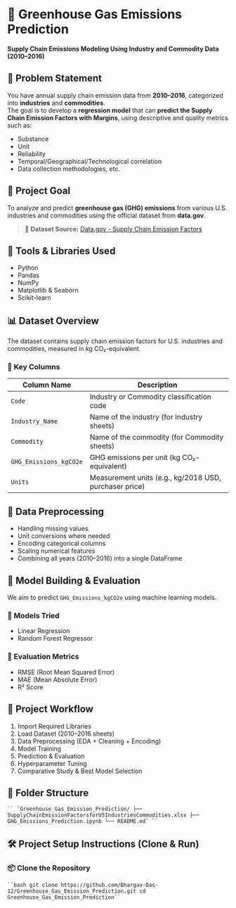# 🌱 Greenhouse Gas Emissions Prediction

**Supply Chain Emissions Modeling Using Industry and Commodity Data (2010–2016)**

## 📌 Problem Statement

You have annual supply chain emission data from **2010–2016**, categorized into **industries** and **commodities**.  
The goal is to develop a **regression model** that can **predict the Supply Chain Emission Factors with Margins**, using descriptive and quality metrics such as:
- Substance  
- Unit  
- Reliability  
- Temporal/Geographical/Technological correlation  
- Data collection methodologies, etc.

## 🎯 Project Goal

To analyze and predict **greenhouse gas (GHG) emissions** from various U.S. industries and commodities using the official dataset from **data.gov**.

> 🔗 **Dataset Source:** [Data.gov - Supply Chain Emission Factors](https://catalog.data.gov/dataset/supply-chain-greenhouse-gas-emission-factors-for-us-industries-and-commodities)

## 🧰 Tools & Libraries Used

- Python  
- Pandas  
- NumPy  
- Matplotlib & Seaborn  
- Scikit-learn  

## 📊 Dataset Overview

The dataset contains supply chain emission factors for U.S. industries and commodities, measured in kg CO₂-equivalent.

### 🔑 Key Columns

| Column Name             | Description                                         |
|-------------------------|-----------------------------------------------------|
| `Code`                  | Industry or Commodity classification code          |
| `Industry_Name`         | Name of the industry (for Industry sheets)         |
| `Commodity`             | Name of the commodity (for Commodity sheets)       |
| `GHG_Emissions_kgCO2e`  | GHG emissions per unit (kg CO₂-equivalent)         |
| `Units`                 | Measurement units (e.g., kg/2018 USD, purchaser price) |

## 🧹 Data Preprocessing

- Handling missing values  
- Unit conversions where needed  
- Encoding categorical columns  
- Scaling numerical features  
- Combining all years (2010–2016) into a single DataFrame  

## 🤖 Model Building & Evaluation

We aim to predict `GHG_Emissions_kgCO2e` using machine learning models.

### 🧪 Models Tried

- Linear Regression  
- Random Forest Regressor  

### 📐 Evaluation Metrics

- RMSE (Root Mean Squared Error)  
- MAE (Mean Absolute Error)  
- R² Score  

## 🚀 Project Workflow

1. Import Required Libraries  
2. Load Dataset (2010–2016 sheets)  
3. Data Preprocessing (EDA + Cleaning + Encoding)  
4. Model Training  
5. Prediction & Evaluation  
6. Hyperparameter Tuning  
7. Comparative Study & Best Model Selection  

## 📁 Folder Structure
``` `` `Greenhouse_Gas_Emission_Prediction/
 ├── SupplyChainEmissionFactorsforUSIndustriesCommodities.xlsx
 ├── GHG_Emissions_Prediction.ipynb
 └── README.md` `` ```

## 🛠️ Project Setup Instructions (Clone & Run)

### 📦 Clone the Repository

``` ``bash
git clone https://github.com/Bhargav-Das-12/Greenhouse_Gas_Emission_Prediction.git
cd Greenhouse_Gas_Emission_Prediction`` ```
